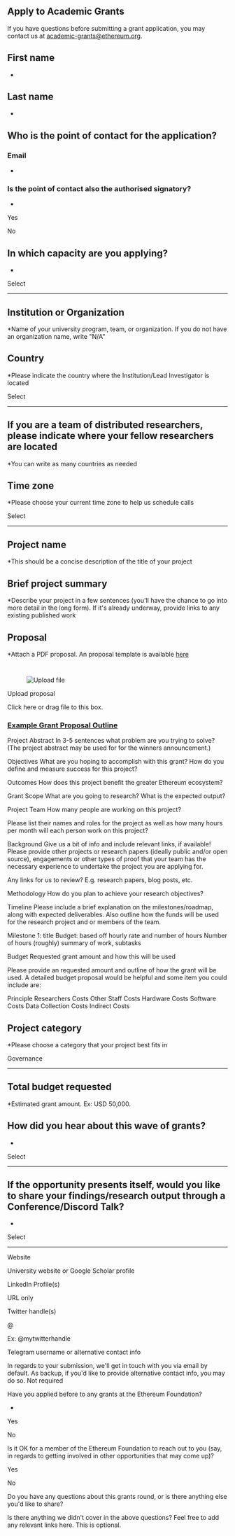 ## Apply to Academic Grants

If you have questions before submitting a grant application, you may contact us at [academic-grants@ethereum.org](mailto:academic-grants@ethereum.org).

## First name

*



## Last name

*

## Who is the point of contact for the application?

### Email

*

### Is the point of contact also the authorised signatory?

*

Yes

No

## In which capacity are you applying?

*

Select

---

## Institution or Organization

*Name of your university program, team, or organization. If you do not have an organization name, write "N/A"

## Country

*Please indicate the country where the Institution/Lead Investigator is located

Select

---

## If you are a team of distributed researchers, please indicate where your fellow researchers are located

*You can write as many countries as needed

## Time zone

*Please choose your current time zone to help us schedule calls

Select

---

## Project name

*This should be a concise description of the title of your project

## Brief project summary

*Describe your project in a few sentences (you'll have the chance to go into more detail in the long form). If it's already underway, provide links to any existing published work

## Proposal

*Attach a PDF proposal. An proposal template is available [here](https://notes.ethereum.org/@YlnZmB-mQ9ah8neq5cLDDg/Grant_Proposal_template)

![](data:image/svg+xml,%3csvg%20xmlns=%27http://www.w3.org/2000/svg%27%20version=%271.1%27%20width=%2744%27%20height=%2742%27/%3e)![Upload file](https://esp.ethereum.foundation/_next/static/media/upload.c8000f27.svg)

Upload proposal


Click here or drag file to this box.

### [Example Grant Proposal Outline](https://notes.ethereum.org/@drigolvc/Grant_Proposal_template)
Project Abstract
In 3-5 sentences what problem are you trying to solve? (The project abstract may be used for for the winners announcement.)

Objectives
What are you hoping to accomplish with this grant? How do you define and measure success for this project?

Outcomes
How does this project benefit the greater Ethereum ecosystem?

Grant Scope
What are you going to research? What is the expected output?

Project Team
How many people are working on this project?

Please list their names and roles for the project as well as how many hours per month will each person work on this project?

Background
Give us a bit of info and include relevant links, if available! Please provide other projects or research papers (ideally public and/or open source), engagements or other types of proof that your team has the necessary experience to undertake the project you are applying for.

Any links for us to review? E.g. research papers, blog posts, etc.

Methodology
How do you plan to achieve your research objectives?

Timeline
Please include a brief explanation on the milestones/roadmap, along with expected deliverables. Also outline how the funds will be used for the research project and or members of the team.

Milestone 1: title
Budget: based off hourly rate and number of hours
Number of hours (roughly)
summary of work, subtasks

Budget
Requested grant amount and how this will be used

Please provide an requested amount and outline of how the grant will be used. A detailed budget proposal would be helpful and some item you could include are:

Principle Researchers Costs
Other Staff Costs
Hardware Costs
Software Costs
Data Collection Costs
Indirect Costs

## Project category

*Please choose a category that your project best fits in

Governance

---

## Total budget requested

*Estimated grant amount. Ex: USD 50,000.

## How did you hear about this wave of grants?

*

Select

---

## If the opportunity presents itself, would you like to share your findings/research output through a Conference/Discord Talk?

*

Select

---

Website

University website or Google Scholar profile

LinkedIn Profile(s)

URL only

Twitter handle(s)

@

Ex: @mytwitterhandle

Telegram username or alternative contact info

In regards to your submission, we'll get in touch with you via email by default. As backup, if you'd like to provide alternative contact info, you may do so. Not required

Have you applied before to any grants at the Ethereum Foundation?

*

Yes

No

Is it OK for a member of the Ethereum Foundation to reach out to you (say, in regards to getting involved in other opportunities that may come up)?

Yes

No

Do you have any questions about this grants round, or is there anything else you'd like to share?

Is there anything we didn't cover in the above questions? Feel free to add any relevant links here. This is optional.